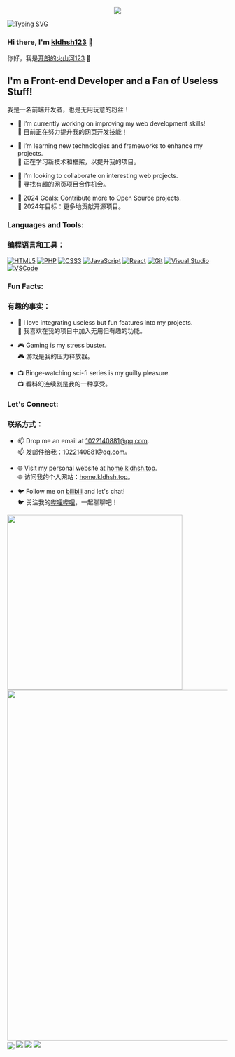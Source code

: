 <p align="center">
   <img src="https://capsule-render.vercel.app/api?type=waving&color=timeGradient&height=300&&section=header&text=开朗的火山河123&fontSize=90&fontAlign=50&fontAlignY=30&desc=kldhsh123&descAlign=50&descSize=30&descAlignY=60&animation=twinkling" />
</p>
<a href="https://home.kldhsh.top"><img src="https://readme-typing-svg.demolab.com?font=Fira+Code&pause=1000&center=%E5%81%87&vCenter=%E5%81%87&repeat=%E7%9C%9F&random=%E5%81%87&width=435&lines=%E4%B8%BA%E6%98%8E%E5%A4%A9%E7%9A%84%E7%BE%8E%E5%A5%BD%E8%80%8C%E5%AD%98%E5%9C%A8;Exist+for+the+better+of+tomorrow" alt="Typing SVG" /></a>

### Hi there, I'm [kldhsh123](https://home.kldhsh.top) 👋  
你好，我是[开朗的火山河123](https://home.kldhsh.top) 👋

## I'm a Front-end Developer and a Fan of Useless Stuff!  
我是一名前端开发者，也是无用玩意的粉丝！

- 🔭 I’m currently working on improving my web development skills!  
  🔭 目前正在努力提升我的网页开发技能！

- 🌱 I’m learning new technologies and frameworks to enhance my projects.  
  🌱 正在学习新技术和框架，以提升我的项目。

- 👯 I’m looking to collaborate on interesting web projects.  
  👯 寻找有趣的网页项目合作机会。

- 🥅 2024 Goals: Contribute more to Open Source projects.  
  🥅 2024年目标：更多地贡献开源项目。

### Languages and Tools:
### 编程语言和工具：

[![HTML5](https://img.shields.io/badge/-HTML5-E34F26?style=flat&logo=html5&logoColor=white)](https://developer.mozilla.org/en-US/docs/Web/Guide/HTML/HTML5)
[![PHP](https://img.shields.io/badge/-PHP-777BB4?style=flat&logo=php&logoColor=white)](https://www.php.net/)
[![CSS3](https://img.shields.io/badge/-CSS3-1572B6?style=flat&logo=css3&logoColor=white)](https://developer.mozilla.org/en-US/docs/Web/CSS)
[![JavaScript](https://img.shields.io/badge/-JavaScript-F7DF1E?style=flat&logo=javascript&logoColor=black)](https://developer.mozilla.org/en-US/docs/Web/JavaScript)
[![React](https://img.shields.io/badge/-React-61DAFB?style=flat&logo=react&logoColor=black)](https://reactjs.org/)
[![Git](https://img.shields.io/badge/-Git-F05032?style=flat&logo=git&logoColor=white)](https://git-scm.com/)
[![Visual Studio](https://img.shields.io/badge/-Visual%20Studio-5C2D91?style=flat&logo=visual-studio&logoColor=white)](https://visualstudio.microsoft.com/)
[![VSCode](https://img.shields.io/badge/-VSCode-007ACC?style=flat&logo=visual-studio-code&logoColor=white)](https://code.visualstudio.com/)

### Fun Facts:
### 有趣的事实：

- 🔮 I love integrating useless but fun features into my projects.  
  🔮 我喜欢在我的项目中加入无用但有趣的功能。

- 🎮 Gaming is my stress buster.  
  🎮 游戏是我的压力释放器。

- 📺 Binge-watching sci-fi series is my guilty pleasure.  
  📺 看科幻连续剧是我的一种享受。

### Let's Connect:
### 联系方式：

- 📫 Drop me an email at [1022140881@qq.com](mailto:1022140881@qq.com).  
  📫 发邮件给我：[1022140881@qq.com](mailto:1022140881@qq.com)。

- 🌐 Visit my personal website at [home.kldhsh.top](https://home.kldhsh.top).  
  🌐 访问我的个人网站：[home.kldhsh.top](https://home.kldhsh.top)。

- 🐦 Follow me on [bilibili](https://space.bilibili.com/1667643729) and let's chat!  
  🐦 关注我的[哔哩哔哩](https://space.bilibili.com/1667643729)，一起聊聊吧！




<img align="center" width="400" src="https://github-readme-stats.vercel.app/api?username=kldhsh123&theme=transparent&include_all_commits=true&show_icons=true&hide_border=true" />
<img width="800" src="https://github-readme-activity-graph.vercel.app/graph?username=kldhsh123&theme=github-compact&hide_border=true&area=true" />
<img align="center" src="https://skillicons.dev/icons?i=php,html&theme=light" />
<a href="https://space.bilibili.com/1667643729"><img src="https://img.shields.io/badge/%E5%93%94%E5%93%A9%E5%93%94%E5%93%A9-%E5%BC%80%E6%9C%97%E7%9A%84%E7%81%AB%E5%B1%B1%E6%B2%B3123-pink?logo=bilibili" /></a>
<a href="https://res.abeim.cn/api/qq/?qq=1022140881"><img src="https://img.shields.io/badge/QQ-1022140881-green?logo=tencentqq" /></a>
<a href="https://discord.gg/CKrvgCyK4y"><img src="https://img.shields.io/badge/discord-purple?logo=discord" /></a>
